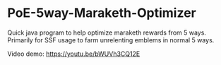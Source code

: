 # PoE-5way-Maraketh-Optimizer

Quick java program to help optimize maraketh rewards from 5 ways. Primarily for SSF usage to farm unrelenting emblems in normal 5 ways.

Video demo: https://youtu.be/bWUVh3CQ12E
